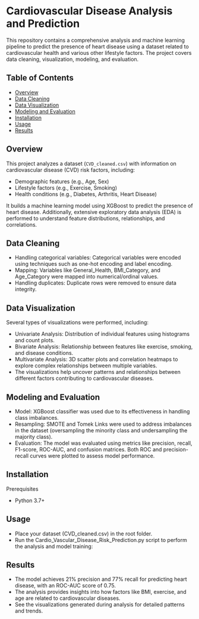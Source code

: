 # Cardiovascular Disease Analysis and Prediction

This repository contains a comprehensive analysis and machine learning pipeline to predict the presence of heart disease using a dataset related to cardiovascular health and various other lifestyle factors. The project covers data cleaning, visualization, modeling, and evaluation.

## Table of Contents
- [Overview](#overview)
- [Data Cleaning](#data-cleaning)
- [Data Visualization](#data-visualization)
- [Modeling and Evaluation](#modeling-and-evaluation)
- [Installation](#installation)
- [Usage](#usage)
- [Results](#results)


## Overview

This project analyzes a dataset (`CVD_cleaned.csv`) with information on cardiovascular disease (CVD) risk factors, including:
- Demographic features (e.g., Age, Sex)
- Lifestyle factors (e.g., Exercise, Smoking)
- Health conditions (e.g., Diabetes, Arthritis, Heart Disease)

It builds a machine learning model using XGBoost to predict the presence of heart disease. Additionally, extensive exploratory data analysis (EDA) is performed to understand feature distributions, relationships, and correlations.

## Data Cleaning

- Handling categorical variables: Categorical variables were encoded using techniques such as one-hot encoding and label encoding.
- Mapping: Variables like General_Health, BMI_Category, and Age_Category were mapped into numerical/ordinal values.
- Handling duplicates: Duplicate rows were removed to ensure data integrity.

## Data Visualization

Several types of visualizations were performed, including:

- Univariate Analysis: Distribution of individual features using histograms and count plots.
- Bivariate Analysis: Relationship between features like exercise, smoking, and disease conditions.
- Multivariate Analysis: 3D scatter plots and correlation heatmaps to explore complex relationships between multiple variables.
- The visualizations help uncover patterns and relationships between different factors contributing to cardiovascular diseases.

## Modeling and Evaluation

- Model: XGBoost classifier was used due to its effectiveness in handling class imbalances.
- Resampling: SMOTE and Tomek Links were used to address imbalances in the dataset (oversampling the minority class and undersampling the majority class).
- Evaluation: The model was evaluated using metrics like precision, recall, F1-score, ROC-AUC, and confusion matrices. Both ROC and precision-recall curves were plotted to assess model performance.

## Installation

Prerequisites
- Python 3.7+

## Usage

- Place your dataset (CVD_cleaned.csv) in the root folder.
- Run the Cardio_Vascular_Disease_Risk_Prediction.py script to perform the analysis and model training:

## Results
- The model achieves 21% precision and 77% recall for predicting heart disease, with an ROC-AUC score of 0.75.
- The analysis provides insights into how factors like BMI, exercise, and age are related to cardiovascular diseases.
- See the visualizations generated during analysis for detailed patterns and trends.
